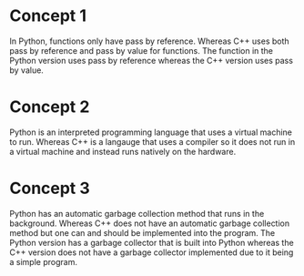 # Concept 1
In Python, functions only have pass by reference. Whereas C++ uses both pass by reference and pass by value for functions. The function in the Python version uses pass by reference whereas the C++ version uses pass by value.

# Concept 2
Python is an interpreted programming language that uses a virtual machine to run. Whereas C++ is a langauge that uses a compiler so it does not run in a virtual machine and instead runs natively on the hardware. 

# Concept 3
Python has an automatic garbage collection method that runs in the background. Whereas C++ does not have an automatic garbage collection method but one can and should be implemented into the program. The Python version has a garbage collector that is built into Python whereas the C++ version does not have a garbage collector implemented due to it being a simple program.